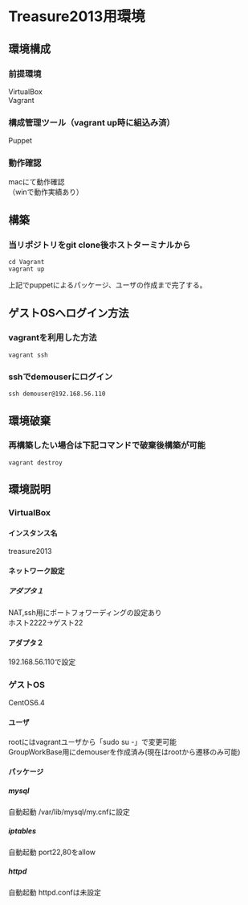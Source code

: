 Treasure2013用環境
===================================

## 環境構成
### 前提環境
VirtualBox  
Vagrant  
### 構成管理ツール（vagrant up時に組込み済）
Puppet

### 動作確認
macにて動作確認  
（winで動作実績あり）

## 構築
### 当リポジトリをgit clone後ホストターミナルから
    cd Vagrant   
    vagrant up  
上記でpuppetによるパッケージ、ユーザの作成まで完了する。

## ゲストOSへログイン方法
### vagrantを利用した方法
    vagrant ssh
### sshでdemouserにログイン
    ssh demouser@192.168.56.110

## 環境破棄
### 再構築したい場合は下記コマンドで破棄後構築が可能
    vagrant destroy  

## 環境説明
### VirtualBox
#### インスタンス名
treasure2013  
#### ネットワーク設定
##### アダプタ１
NAT,ssh用にポートフォワーディングの設定あり  
ホスト2222->ゲスト22
#### アダプタ２
192.168.56.110で設定
### ゲストOS
CentOS6.4
#### ユーザ
rootにはvagrantユーザから「sudo su -」で変更可能  
GroupWorkBase用にdemouserを作成済み(現在はrootから遷移のみ可能)
#### パッケージ   
##### mysql
自動起動
/var/lib/mysql/my.cnfに設定  
##### iptables
自動起動
port22,80をallow
##### httpd
自動起動
httpd.confは未設定

